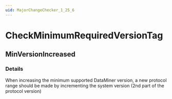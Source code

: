 ```yaml
---
uid: MajorChangeChecker_1_25_6
---
```


# CheckMinimumRequiredVersionTag

## MinVersionIncreased

<!-- Description, Properties, ... sections are auto-generated. -->
<!-- REPLACE ME AUTO-GENERATION -->

### Details

When increasing the minimum supported DataMiner version, a new protocol range should be made by incrementing the system version (2nd part of the protocol version)

<!-- Uncomment to add example code -->
<!--### Example code-->

